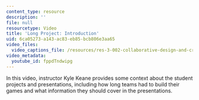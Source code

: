```yaml
---
content_type: resource
description: ''
file: null
resourcetype: Video
title: 'Long Project: Introduction'
uid: 6ca05273-a143-ac83-eb85-bcb806e3aa65
video_files:
  video_captions_file: /resources/res-3-002-collaborative-design-and-creative-expression-with-arduino-microcontrollers-january-iap-2017/student-projects/long-project/long-project-introduction/fppdTndwipg.vtt
video_metadata:
  youtube_id: fppdTndwipg
---
```


In this video, instructor Kyle Keane provides some context about the student projects and presentations, including how long teams had to build their games and what information they should cover in the presentations.